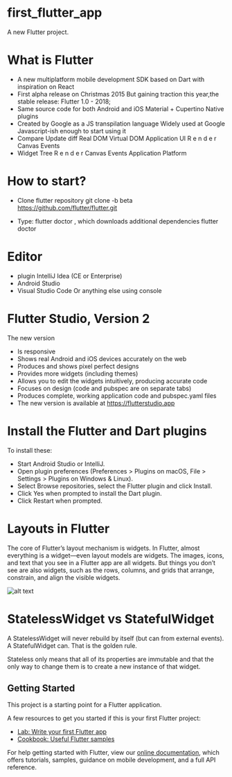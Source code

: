 # first_flutter_app

A new Flutter project.

# What is Flutter

* A new multiplatform mobile development SDK based on Dart with inspiration on React
* First alpha release on Christmas 2015 But gaining traction this year,the stable release: Flutter 1.0 - 2018;
* Same source code for both Android and iOS Material + Cupertino Native plugins
* Created by Google as a JS transpilation language Widely used at Google Javascript-ish enough to start using it
* Compare Update diff Real DOM Virtual DOM Application UI R e n d e r Canvas Events
* Widget Tree R e n d e r Canvas Events Application Platform

# How to start?
* Clone flutter repository 
git clone -b beta https://github.com/flutter/flutter.git

* Type: flutter doctor , which downloads additional dependencies
flutter doctor

# Editor 
* plugin IntelliJ Idea (CE or Enterprise) 
* Android Studio 
* Visual Studio Code Or anything else using console

# Flutter Studio, Version 2
The new version

* Is responsive
* Shows real Android and iOS devices accurately on the web
* Produces and shows pixel perfect designs
* Provides more widgets (including themes)
* Allows you to edit the widgets intuitively, producing accurate code
* Focuses on design (code and pubspec are on separate tabs)
* Produces complete, working application code and pubspec.yaml files
* The new version is available at https://flutterstudio.app

# Install the Flutter and Dart plugins
To install these:

* Start Android Studio or IntelliJ.
* Open plugin preferences (Preferences > Plugins on macOS, File > Settings > Plugins on Windows & Linux).
* Select Browse repositories, select the Flutter plugin and click Install.
* Click Yes when prompted to install the Dart plugin.
* Click Restart when prompted.

# Layouts in Flutter

The core of Flutter’s layout mechanism is widgets. In Flutter, almost everything is a widget—even layout models are widgets. The images, icons, and text that you see in a Flutter app are all widgets. But things you don’t see are also widgets, such as the rows, columns, and grids that arrange, constrain, and align the visible widgets.

![alt text](https://flutter.io/assets/ui/layout/sample-flutter-layout-46c76f6ab08f94fa4204469dbcf6548a968052af102ae5a1ae3c78bc24e0d915.png)

 
# StatelessWidget vs StatefulWidget
A StatelessWidget will never rebuild by itself (but can from external events). A StatefulWidget can. That is the golden rule.

Stateless only means that all of its properties are immutable and that the only way to change them is to create a new instance of that widget. 

## Getting Started

This project is a starting point for a Flutter application.

A few resources to get you started if this is your first Flutter project:

- [Lab: Write your first Flutter app](https://flutter.io/docs/get-started/codelab)
- [Cookbook: Useful Flutter samples](https://flutter.io/docs/cookbook)

For help getting started with Flutter, view our 
[online documentation](https://flutter.io/docs), which offers tutorials, 
samples, guidance on mobile development, and a full API reference.
